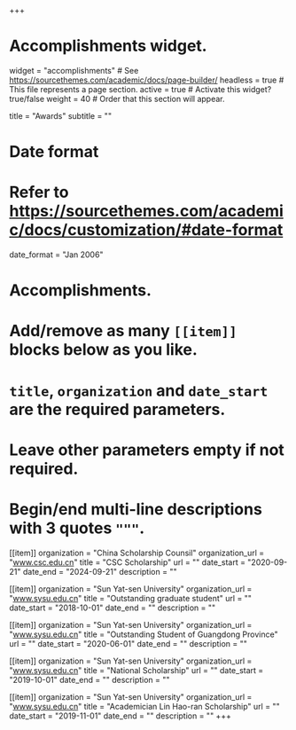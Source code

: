 +++
# Accomplishments widget.
widget = "accomplishments"  # See https://sourcethemes.com/academic/docs/page-builder/
headless = true  # This file represents a page section.
active = true  # Activate this widget? true/false
weight = 40  # Order that this section will appear.

title = "Awards"
subtitle = ""

# Date format
#   Refer to https://sourcethemes.com/academic/docs/customization/#date-format
date_format = "Jan 2006"

# Accomplishments.
#   Add/remove as many `[[item]]` blocks below as you like.
#   `title`, `organization` and `date_start` are the required parameters.
#   Leave other parameters empty if not required.
#   Begin/end multi-line descriptions with 3 quotes `"""`.

[[item]]
  organization = "China Scholarship Counsil"
  organization_url = "www.csc.edu.cn"
  title = "CSC Scholarship"
  url = ""
  date_start = "2020-09-21"
  date_end = "2024-09-21"
  description = ""


[[item]]
  organization = "Sun Yat-sen University"
  organization_url = "www.sysu.edu.cn"
  title = "Outstanding graduate student"
  url = ""
  date_start = "2018-10-01"
  date_end = ""
  description = ""


[[item]]
  organization = "Sun Yat-sen University"
  organization_url = "www.sysu.edu.cn"
  title = "Outstanding Student of Guangdong Province"
  url = ""
  date_start = "2020-06-01"
  date_end = ""
  description = ""


[[item]]
  organization = "Sun Yat-sen University"
  organization_url = "www.sysu.edu.cn"
  title = "National Scholarship"
  url = ""
  date_start = "2019-10-01"
  date_end = ""
  description = ""

[[item]]
  organization = "Sun Yat-sen University"
  organization_url = "www.sysu.edu.cn"
  title = "Academician Lin Hao-ran Scholarship"
  url = ""
  date_start = "2019-11-01"
  date_end = ""
  description = ""
+++

